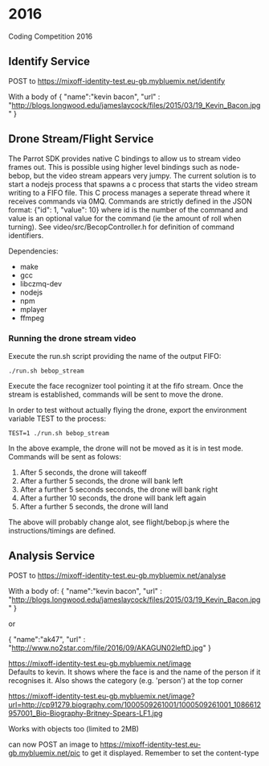 # 2016
Coding Competition 2016


## Identify Service
POST to https://mixoff-identity-test.eu-gb.mybluemix.net/identify

With a body of
{
	"name":"kevin bacon",
	"url" : "http://blogs.longwood.edu/jameslaycock/files/2015/03/19_Kevin_Bacon.jpg"
}

## Drone Stream/Flight Service
The Parrot SDK provides native C bindings to allow us to stream video frames out. This is possible using higher level bindings such as node-bebop, but the video stream appears very jumpy. The current solution is to start a nodejs process that spawns a c process that starts the video stream writing to a FIFO file. This C process manages a seperate thread where it receives commands via 0MQ. Commands are strictly defined in the JSON format: {"id": 1, "value": 10} where id is the number of the command and value is an optional value for the command (ie the amount of roll when turning). See video/src/BecopController.h for definition of command identifiers.

Dependencies:

* make
*  gcc
* libczmq-dev
* nodejs
* npm
* mplayer
* ffmpeg

### Running the drone stream video
Execute the run.sh script providing the name of the output FIFO:

    ./run.sh bebop_stream

Execute the face recognizer tool pointing it at the fifo stream. Once the stream is established, commands will be sent to move the drone. 

In order to test without actually flying the drone, export the environment variable TEST to the process:

    TEST=1 ./run.sh bebop_stream

In the above example, the drone will not be moved as it is in test mode. Commands will be sent as folows:

1. After 5 seconds, the drone will takeoff
2. After a further 5 seconds, the drone will bank left
3. After a further 5 seconds seconds, the drone will bank right
4. After a further 10 seconds, the drone will bank left again
5. After a further 5 seconds, the drone will land

The above will probably change alot, see flight/bebop.js where the instructions/timings are defined.

## Analysis Service
POST to https://mixoff-identity-test.eu-gb.mybluemix.net/analyse

With a body of:
{
	"name":"kevin bacon",
	"url" : "http://blogs.longwood.edu/jameslaycock/files/2015/03/19_Kevin_Bacon.jpg"
}

or

{
	"name":"ak47",
	"url" : "http://www.no2star.com/file/2016/09/AKAGUN02leftD.jpg"
}

https://mixoff-identity-test.eu-gb.mybluemix.net/image  
Defaults to kevin. It shows where the face is and the name of the person if it recognises it. Also shows the category (e.g. 'person') at the top corner

https://mixoff-identity-test.eu-gb.mybluemix.net/image?url=http://cp91279.biography.com/1000509261001/1000509261001_1086612957001_Bio-Biography-Britney-Spears-LF1.jpg

Works with objects too (limited to 2MB)

can now POST an image to https://mixoff-identity-test.eu-gb.mybluemix.net/pic to get it displayed. Remember to set the content-type
